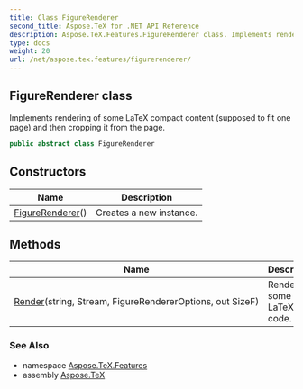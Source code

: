 ```yaml
---
title: Class FigureRenderer
second_title: Aspose.TeX for .NET API Reference
description: Aspose.TeX.Features.FigureRenderer class. Implements rendering of some LaTeX compact content supposed to fit one page and then cropping it from the page
type: docs
weight: 20
url: /net/aspose.tex.features/figurerenderer/
---
```

## FigureRenderer class

Implements rendering of some LaTeX compact content (supposed to fit one page) and then cropping it from the page.

```csharp
public abstract class FigureRenderer
```

## Constructors

| Name | Description |
| --- | --- |
| [FigureRenderer](figurerenderer/)() | Creates a new instance. |

## Methods

| Name | Description |
| --- | --- |
| [Render](../../aspose.tex.features/figurerenderer/render/)(string, Stream, FigureRendererOptions, out SizeF) | Renders some LaTeX code. |

### See Also

* namespace [Aspose.TeX.Features](../../aspose.tex.features/)
* assembly [Aspose.TeX](../../)


